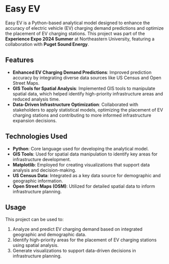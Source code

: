 # Easy EV

Easy EV is a Python-based analytical model designed to enhance the accuracy of electric vehicle (EV) charging demand predictions and optimize the placement of EV charging stations. This project was part of the **Experience Expo 2024 Summer** at Northeastern University, featuring a collaboration with **Puget Sound Energy**.

## Features

- **Enhanced EV Charging Demand Predictions**: Improved prediction accuracy by integrating diverse data sources like US Census and Open Street Maps.
- **GIS Tools for Spatial Analysis**: Implemented GIS tools to manipulate spatial data, which helped identify high-priority infrastructure areas and reduced analysis time.
- **Data-Driven Infrastructure Optimization**: Collaborated with stakeholders to apply statistical models, optimizing the placement of EV charging stations and contributing to more informed infrastructure expansion decisions.

## Technologies Used

- **Python**: Core language used for developing the analytical model.
- **GIS Tools**: Used for spatial data manipulation to identify key areas for infrastructure development.
- **Matplotlib**: Employed for creating visualizations that support data analysis and decision-making.
- **US Census Data**: Integrated as a key data source for demographic and geographic information.
- **Open Street Maps (OSM)**: Utilized for detailed spatial data to inform infrastructure planning.

## Usage

This project can be used to:

1. Analyze and predict EV charging demand based on integrated geographic and demographic data.
2. Identify high-priority areas for the placement of EV charging stations using spatial analysis.
3. Generate visualizations to support data-driven decisions in infrastructure planning.
